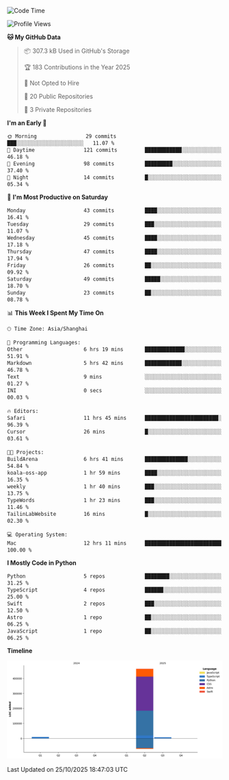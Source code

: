 <!--
**PascalDai/PascalDai** is a ✨ _special_ ✨ repository because its `README.md` (this file) appears on your GitHub profile.

Here are some ideas to get you started:

- 🔭 I’m currently working on ...
- 🌱 I’m currently learning ...
- 👯 I’m looking to collaborate on ...
- 🤔 I’m looking for help with ...
- 💬 Ask me about ...
- 📫 How to reach me: ...
- 😄 Pronouns: ...
- ⚡ Fun fact: ...
-->

<!--START_SECTION:waka-->
![Code Time](http://img.shields.io/badge/Code%20Time-1%2C332%20hrs%2031%20mins-blue)

![Profile Views](http://img.shields.io/badge/Profile%20Views-2-blue)

**🐱 My GitHub Data** 

> 📦 307.3 kB Used in GitHub's Storage 
 > 
> 🏆 183 Contributions in the Year 2025
 > 
> 🚫 Not Opted to Hire
 > 
> 📜 20 Public Repositories 
 > 
> 🔑 3 Private Repositories 
 > 
**I'm an Early 🐤** 

```text
🌞 Morning                29 commits          ███░░░░░░░░░░░░░░░░░░░░░░   11.07 % 
🌆 Daytime                121 commits         ████████████░░░░░░░░░░░░░   46.18 % 
🌃 Evening                98 commits          █████████░░░░░░░░░░░░░░░░   37.40 % 
🌙 Night                  14 commits          █░░░░░░░░░░░░░░░░░░░░░░░░   05.34 % 
```
📅 **I'm Most Productive on Saturday** 

```text
Monday                   43 commits          ████░░░░░░░░░░░░░░░░░░░░░   16.41 % 
Tuesday                  29 commits          ███░░░░░░░░░░░░░░░░░░░░░░   11.07 % 
Wednesday                45 commits          ████░░░░░░░░░░░░░░░░░░░░░   17.18 % 
Thursday                 47 commits          ████░░░░░░░░░░░░░░░░░░░░░   17.94 % 
Friday                   26 commits          ██░░░░░░░░░░░░░░░░░░░░░░░   09.92 % 
Saturday                 49 commits          █████░░░░░░░░░░░░░░░░░░░░   18.70 % 
Sunday                   23 commits          ██░░░░░░░░░░░░░░░░░░░░░░░   08.78 % 
```


📊 **This Week I Spent My Time On** 

```text
🕑︎ Time Zone: Asia/Shanghai

💬 Programming Languages: 
Other                    6 hrs 19 mins       █████████████░░░░░░░░░░░░   51.91 % 
Markdown                 5 hrs 42 mins       ████████████░░░░░░░░░░░░░   46.78 % 
Text                     9 mins              ░░░░░░░░░░░░░░░░░░░░░░░░░   01.27 % 
INI                      0 secs              ░░░░░░░░░░░░░░░░░░░░░░░░░   00.03 % 

🔥 Editors: 
Safari                   11 hrs 45 mins      ████████████████████████░   96.39 % 
Cursor                   26 mins             █░░░░░░░░░░░░░░░░░░░░░░░░   03.61 % 

🐱‍💻 Projects: 
BuildArena               6 hrs 41 mins       ██████████████░░░░░░░░░░░   54.84 % 
koala-oss-app            1 hr 59 mins        ████░░░░░░░░░░░░░░░░░░░░░   16.35 % 
weekly                   1 hr 40 mins        ███░░░░░░░░░░░░░░░░░░░░░░   13.75 % 
TypeWords                1 hr 23 mins        ███░░░░░░░░░░░░░░░░░░░░░░   11.46 % 
TailinLabWebsite         16 mins             █░░░░░░░░░░░░░░░░░░░░░░░░   02.30 % 

💻 Operating System: 
Mac                      12 hrs 11 mins      █████████████████████████   100.00 % 
```

**I Mostly Code in Python** 

```text
Python                   5 repos             ████████░░░░░░░░░░░░░░░░░   31.25 % 
TypeScript               4 repos             ██████░░░░░░░░░░░░░░░░░░░   25.00 % 
Swift                    2 repos             ███░░░░░░░░░░░░░░░░░░░░░░   12.50 % 
Astro                    1 repo              ██░░░░░░░░░░░░░░░░░░░░░░░   06.25 % 
JavaScript               1 repo              ██░░░░░░░░░░░░░░░░░░░░░░░   06.25 % 
```



**Timeline**

![Lines of Code chart](https://raw.githubusercontent.com/PascalDai/PascalDai/main/assets/bar_graph.png)


 Last Updated on 25/10/2025 18:47:03 UTC
<!--END_SECTION:waka-->
